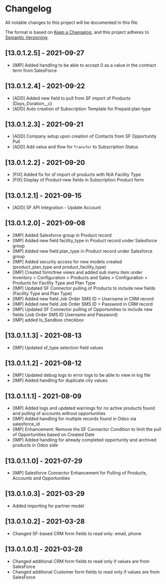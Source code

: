 # Changelog
All notable changes to this project will be documented in this file.

The format is based on [Keep a Changelog](https://keepachangelog.com/en/1.0.0/),
and this project adheres to [Semantic Versioning](https://semver.org/spec/v2.0.0.html).

## [13.0.1.2.5] - 2021-09-27
   - [IMP] Added handling to be able to accept 0 as a value in the contract term from SalesForce

## [13.0.1.2.4] - 2021-09-22
   - [ADD] Added new field to pull from SF import of Products (Days_Duration__c) 
   - [ADD] Auto creation of Subscription Template for Prepaid plan type

## [13.0.1.2.3] - 2021-09-21
   - [ADD] Company setup upon creation of Contacts from SF Opportunity Pull
   - [ADD] Add value and flow for `Transfer` to Subscription Status

## [13.0.1.2.2] - 2021-09-20
   - [FIX] Added fix for sf import of products with N/A Facility Type
   - [FIX] Display of Product new fields in Subscription Product form

## [13.0.1.2.1] - 2021-09-15
   - [ADD] SF API Integration - Update Account

## [13.0.1.2.0] - 2021-09-08
   - [IMP] Added Salesforce group in Product record
   - [IMP] Added new field facility_type in Product record under Salesforce group
   - [IMP] Added new field plan_type in Product record under Salesforce group
   - [IMP] Added security access for new models created (product_plan_type and product_facility_type)
   - [IMP] Created form/tree views and added sub menu item under Inventory > Configuration > Products and Sales > Configuration > Products for Facility Type and Plan Type
   - [IMP] Updated SF Connector pulling of Products to include new fields (Facility Type and Plan Type)
   - [IMP] Added new field Job Order SMS ID > Username in CRM record
   - [IMP] Added new field Job Order SMS ID > Password in CRM record
   - [IMP] Updated SF Connector pulling of Opportunities to include new fields (Job Order SMS ID Username and Password)
   - [IMP] added Is_Sandbox checkbox

## [13.0.1.1.3] - 2021-08-13
   - [IMP] Updated sf_type selection field values

## [13.0.1.1.2] - 2021-08-12
   - [IMP] Updated debug logs to error logs to be able to view in log file
   - [IMP] Added handling for duplicate city values

## [13.0.1.1.1] - 2021-08-09
   - [IMP] Added logs and updated warnings for no active products found and pulling of accounts without opportunities
   - [IMP] Added handling for multiple records found in Odoo via salesforce_id
   - [IMP] Enhancement: Remove the SF Connector Condition to limit the pull of Opportunities based on Created Date
   - [IMP] Added handling for already completed opportunity and archived products in Odoo side

## [13.0.1.1.0] - 2021-07-29
   - [IMP] Salesforce Connector Enhancement for Pulling of Products, Accounts and Opportunities

## [13.0.1.0.3] - 2021-03-29
   - Added importing for partner model

## [13.0.1.0.2] - 2021-03-28
   - Changed SF-based CRM form fields to read only: email, phone 

## [13.0.1.0.1] - 2021-03-28
   - Changed additional CRM form fields to read only if values are from SalesForce
   - Changed additional Customer form fields to read only if values are from SalesForce

